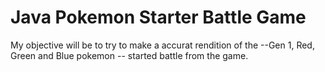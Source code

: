 # Java Pokemon Starter Battle Game

My objective will be to try to make a accurat rendition of the --Gen 1, Red, Green and Blue pokemon -- started battle from the game.